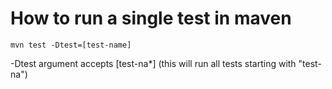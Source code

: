 # How to run a single test in maven
`mvn test -Dtest=[test-name]`

-Dtest argument accepts [test-na*] (this will run all tests starting with "test-na")
